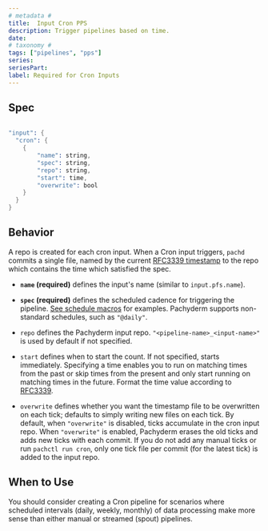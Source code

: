 ```yaml
---
# metadata # 
title:  Input Cron PPS
description: Trigger pipelines based on time.
date: 
# taxonomy #
tags: ["pipelines", "pps"]
series:
seriesPart:
label: Required for Cron Inputs
---
```



## Spec 

```s

"input": {
  "cron": {
    {
        "name": string,
        "spec": string,
        "repo": string,
        "start": time,
        "overwrite": bool
    }
  }
}

```

## Behavior 
A repo is created for each cron input. When a Cron input triggers, `pachd` commits a single file, named by the current [RFC3339 timestamp](https://www.ietf.org/rfc/rfc3339.txt) to the repo which contains the time which satisfied the spec.


- **`name` (required)** defines the input's name (similar to `input.pfs.name`). 

- **`spec` (required)** defines the scheduled cadence for triggering the pipeline. [See schedule macros](https://en.wikipedia.org/wiki/Cron) for examples. Pachyderm supports non-standard schedules, such as `"@daily"`.

- `repo` defines the Pachyderm input repo. `"<pipeline-name>_<input-name>"` is used by default if not specified.

- `start` defines when to start the count. If not specified, starts immediately.  Specifying a time enables you to run on matching times from the past or skip times
from the present and only start running on matching times in the future. Format the time value according to [RFC3339](https://www.ietf.org/rfc/rfc3339.txt).

- `overwrite` defines whether you want the timestamp file
to be overwritten on each tick; defaults to simply writing new files on each tick. By default,
when `"overwrite"` is disabled, ticks accumulate in the cron input repo. When
`"overwrite"` is enabled, Pachyderm erases the old ticks and adds new ticks
with each commit. If you do not add any manual ticks or run
`pachctl run cron`, only one tick file per commit (for the latest tick)
is added to the input repo.

## When to Use

You should consider creating a Cron pipeline for scenarios where scheduled intervals (daily, weekly, monthly) of data processing make more sense than either manual or streamed (spout) pipelines.